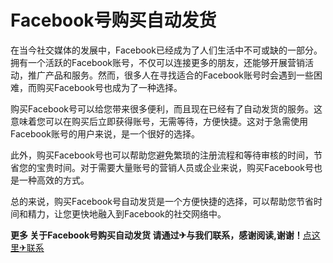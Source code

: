 # Facebook号购买自动发货

在当今社交媒体的发展中，Facebook已经成为了人们生活中不可或缺的一部分。拥有一个活跃的Facebook账号，不仅可以连接更多的朋友，还能够开展营销活动，推广产品和服务。然而，很多人在寻找适合的Facebook账号时会遇到一些困难，而购买Facebook号也成为了一种选择。

购买Facebook号可以给您带来很多便利，而且现在已经有了自动发货的服务。这意味着您可以在购买后立即获得账号，无需等待，方便快捷。这对于急需使用Facebook账号的用户来说，是一个很好的选择。

此外，购买Facebook号也可以帮助您避免繁琐的注册流程和等待审核的时间，节省您的宝贵时间。对于需要大量账号的营销人员或企业来说，购买Facebook号也是一种高效的方式。

总的来说，购买Facebook号自动发货是一个方便快捷的选择，可以帮助您节省时间和精力，让您更快地融入到Facebook的社交网络中。

**更多 关于Facebook号购买自动发货 请通过✈与我们联系，感谢阅读,谢谢！**[点这里✈联系](https://sms.k02.cc)